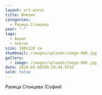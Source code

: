 ```yaml
---
layout: art-piece
title: Илюзия
categories:
  - Ралица Стоицева
year: "-"
tags:
  - Акрил
  - платно
size: 100х120 см
thumbnail: /images/uploads/image-000.jpg
gallery:
  - image: /images/uploads/image-000.jpg
date: 2024-03-08T09:29:44.075Z
sold: false
---
```

Ралица Стоицева (София)
